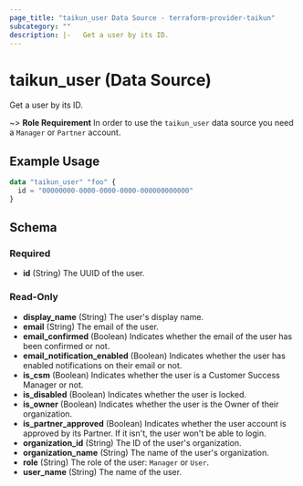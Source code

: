 ```yaml
---
page_title: "taikun_user Data Source - terraform-provider-taikun"
subcategory: ""
description: |-   Get a user by its ID.
---
```


# taikun_user (Data Source)

Get a user by its ID.

~> **Role Requirement** In order to use the `taikun_user` data source you need a `Manager` or `Partner` account.

## Example Usage

```terraform
data "taikun_user" "foo" {
  id = "00000000-0000-0000-0000-000000000000"
}
```

<!-- schema generated by tfplugindocs -->
## Schema

### Required

- **id** (String) The UUID of the user.

### Read-Only

- **display_name** (String) The user's display name.
- **email** (String) The email of the user.
- **email_confirmed** (Boolean) Indicates whether the email of the user has been confirmed or not.
- **email_notification_enabled** (Boolean) Indicates whether the user has enabled notifications on their email or not.
- **is_csm** (Boolean) Indicates whether the user is a Customer Success Manager or not.
- **is_disabled** (Boolean) Indicates whether the user is locked.
- **is_owner** (Boolean) Indicates whether the user is the Owner of their organization.
- **is_partner_approved** (Boolean) Indicates whether the user account is approved by its Partner. If it isn't, the user won't be able to login.
- **organization_id** (String) The ID of the user's organization.
- **organization_name** (String) The name of the user's organization.
- **role** (String) The role of the user: `Manager` or `User`.
- **user_name** (String) The name of the user.


